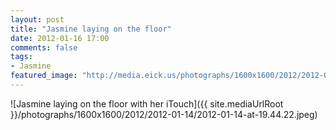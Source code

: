 ```yaml
---
layout: post
title: "Jasmine laying on the floor"
date: 2012-01-16 17:00
comments: false
tags: 
- Jasmine
featured_image: "http://media.eick.us/photographs/1600x1600/2012/2012-01-14/2012-01-14-at-19.44.22.jpeg"
---
```

![Jasmine laying on the floor with her iTouch]({{ site.mediaUrlRoot }}/photographs/1600x1600/2012/2012-01-14/2012-01-14-at-19.44.22.jpeg)


